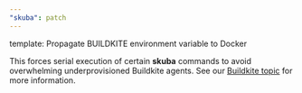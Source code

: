 ```yaml
---
"skuba": patch
---
```


template: Propagate BUILDKITE environment variable to Docker

This forces serial execution of certain **skuba** commands to avoid overwhelming underprovisioned Buildkite agents. See our [Buildkite topic](https://github.com/seek-oss/skuba/tree/master/docs/deep-dives/buildkite.md) for more information.
